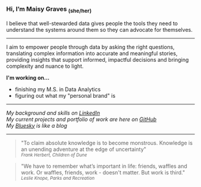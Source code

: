 ### Hi, I’m Maisy Graves <sub>(she/her)</sub>


I believe that well-stewarded data gives people the tools they need to understand the systems around them so they can advocate for themselves.

---

I aim to empower people through data  by asking the right questions, translating complex information into accurate and meaningful stories, 
providing insights that support informed, impactful decisions and bringing complexity and nuance to light.


**I'm working on...**  
- finishing my M.S. in Data Analytics
- figuring out what my "personal brand" is

---

*My background and skills on [LinkedIn](www.linkedin.com/in/maigraves)*</br>
*My current projects and portfolio of work are here on [GitHub](https://github.com/maisygraves)*</br>
*My [Bluesky](https://bsky.app/profile/thehucondish.bsky.social) is like a blog*

---

>"To claim absolute knowledge is to become monstrous. Knowledge is an unending adventure at the edge of uncertainty"
</br><sub>*Frank Herbert, Children of Dune*</sub>

>"We have to remember what’s important in life: friends, waffles and work. Or waffles, friends, work - doesn't matter. But work is third."
</br><sub>*Leslie Knope, Parks and Recreation*</sub>
